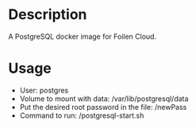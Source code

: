 # Description

A PostgreSQL docker image for Foilen Cloud.

# Usage

- User: postgres
- Volume to mount with data: /var/lib/postgresql/data
- Put the desired root password in the file: /newPass
- Command to run: /postgresql-start.sh

